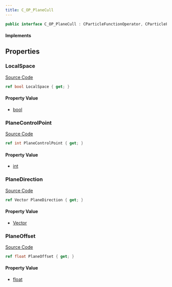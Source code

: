 ```yaml
---
title: C_OP_PlaneCull
---
```


```csharp
public interface C_OP_PlaneCull : CParticleFunctionOperator, CParticleFunction, ISchemaClass<CParticleFunction>, ISchemaClass<CParticleFunctionOperator>, ISchemaClass<C_OP_PlaneCull>, ISchemaField, ISchemaClass, INativeHandle
```

#### Implements

## Properties

### LocalSpace

[Source Code](https://github.com/swiftly-solution/swiftlys2/blob/main/managed/src/SwiftlyS2.Generated/Schemas/Interfaces/C_OP_PlaneCull.cs#L21)

```csharp
ref bool LocalSpace { get; }
```

#### Property Value

- [bool](https://learn.microsoft.com/dotnet/api/system.boolean)

### PlaneControlPoint

[Source Code](https://github.com/swiftly-solution/swiftlys2/blob/main/managed/src/SwiftlyS2.Generated/Schemas/Interfaces/C_OP_PlaneCull.cs#L17)

```csharp
ref int PlaneControlPoint { get; }
```

#### Property Value

- [int](https://learn.microsoft.com/dotnet/api/system.int32)

### PlaneDirection

[Source Code](https://github.com/swiftly-solution/swiftlys2/blob/main/managed/src/SwiftlyS2.Generated/Schemas/Interfaces/C_OP_PlaneCull.cs#L19)

```csharp
ref Vector PlaneDirection { get; }
```

#### Property Value

- [Vector](/docs/api/shared/natives/vector)

### PlaneOffset

[Source Code](https://github.com/swiftly-solution/swiftlys2/blob/main/managed/src/SwiftlyS2.Generated/Schemas/Interfaces/C_OP_PlaneCull.cs#L23)

```csharp
ref float PlaneOffset { get; }
```

#### Property Value

- [float](https://learn.microsoft.com/dotnet/api/system.single)

